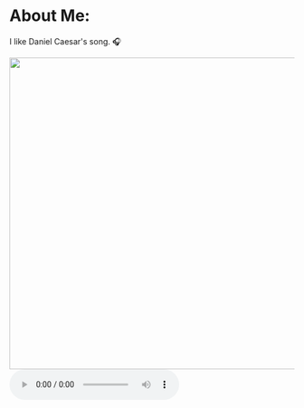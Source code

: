 # About Me:
I like Daniel Caesar's song. 🎧

<img src="https://media1.tenor.com/m/zjPmY6uweNEAAAAd/daniel-caesar.gif" style="width:550px">

<audio controls>
  <source src="horse.ogg" type="audio/ogg">
</audio>
